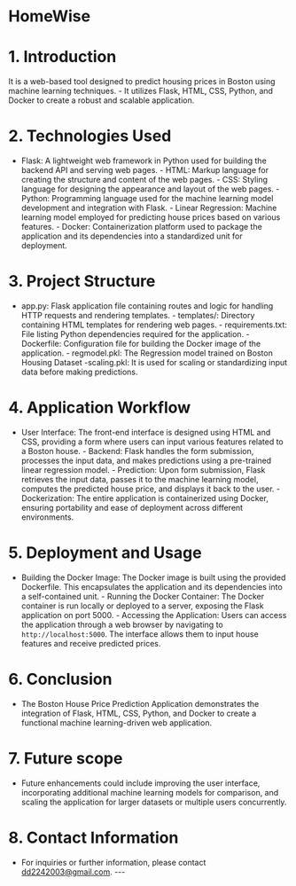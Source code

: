 # HomeWise 

# 1. Introduction 
It is a web-based tool designed to predict housing prices in Boston 
using machine learning techniques.  -  It utilizes Flask, HTML, CSS, Python, and Docker to create a robust and scalable application. 
# 2. Technologies Used 
- Flask: A lightweight web framework in Python used for building the backend API and serving web pages. - HTML: Markup language for creating the structure and content of the web pages. - CSS: Styling language for designing the appearance and layout of the web pages. - Python: Programming language used for the machine learning model development and integration with Flask. - Linear Regression: Machine learning model employed for predicting house prices based on various features. - Docker: Containerization platform used to package the application and its dependencies into a standardized unit 
for deployment. 
# 3. Project Structure 
- app.py: Flask application file containing routes and logic for handling HTTP requests and rendering templates. - templates/: Directory containing HTML templates for rendering web pages. - requirements.txt: File listing Python dependencies required for the application. - Dockerfile: Configuration file for building the Docker image of the application. - regmodel.pkl: The Regression model trained on Boston Housing Dataset -scaling.pkl: It is used for scaling or standardizing input data before making predictions.  
# 4. Application Workflow 
- User Interface: The front-end interface is designed using HTML and CSS, providing a form where users can input 
various features related to a Boston house. - Backend: Flask handles the form submission, processes the input data, and makes predictions using a pre-trained 
linear regression model. - Prediction: Upon form submission, Flask retrieves the input data, passes it to the machine learning model, 
computes the predicted house price, and displays it back to the user. - Dockerization: The entire application is containerized using Docker, ensuring portability and ease of deployment 
across different environments. 
# 5. Deployment and Usage 
- Building the Docker Image: The Docker image is built using the provided Dockerfile. This encapsulates the 
application and its dependencies into a self-contained unit. - Running the Docker Container: The Docker container is run locally or deployed to a server, exposing the Flask 
application on port 5000. - Accessing the Application: Users can access the application through a web browser by navigating to 
`http://localhost:5000`. The interface allows them to input house features and receive predicted prices. 
# 6. Conclusion 
- The Boston House Price Prediction Application demonstrates the integration of Flask, HTML, CSS, Python, and 
Docker to create a functional machine learning-driven web application. 
# 7. Future scope 
- Future enhancements could include improving the user interface, incorporating additional machine learning 
models for comparison, and scaling the application for larger datasets or multiple users concurrently. 
# 8. Contact Information 
- For inquiries or further information, please contact dd2242003@gmail.com. --- 
